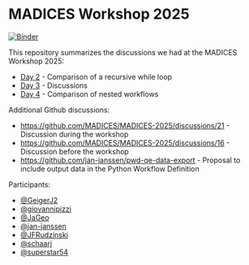 # MADICES Workshop 2025
[![Binder](https://mybinder.org/badge_logo.svg)](https://mybinder.org/v2/gh/pythonworkflow/madices-workshop-2025/HEAD)

This repository summarizes the discussions we had at the MADICES Workshop 2025:
* [Day 2](day_2.ipynb) - Comparison of a recursive while loop
* [Day 3](day_3.ipynb) - Discussions
* [Day 4](day_4.ipynb) - Comparison of nested workflows

Additional Github discussions:
* https://github.com/MADICES/MADICES-2025/discussions/21 - Discussion during the workshop
* https://github.com/MADICES/MADICES-2025/discussions/16 - Discussion before the workshop
* https://github.com/jan-janssen/pwd-qe-data-export - Proposal to include output data in the Python Workflow Definition

Participants:
* [@GeigerJ2](https://github.com/GeigerJ2)
* [@giovannipizzi](https://github.com/giovannipizzi)
* [@JaGeo](https://github.com/JaGeo)
* [@jan-janssen](https://github.com/jan-janssen)
* [@JFRudzinski](https://github.com/JFRudzinski)
* [@schaarj](https://github.com/schaarj)
* [@superstar54](https://github.com/superstar54)
